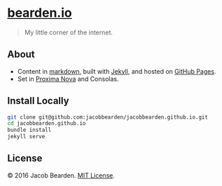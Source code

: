 # [bearden.io](http://bearden.io)
> My little corner of the internet.

## About
- Content in [markdown](//daringfireball.net/projects/markdown/), built with [Jekyll](//jekyllrb.com), and hosted on [GitHub Pages](//pages.github.com).
- Set in [Proxima Nova](//typekit.com/fonts/proxima-nova) and Consolas.

## Install Locally
```bash
git clone git@github.com:jacobbearden/jacobbearden.github.io.git
cd jacobbearden.github.io
bundle install
jekyll serve
```

## License
© 2016 Jacob Bearden. [MIT License](LICENSE).
